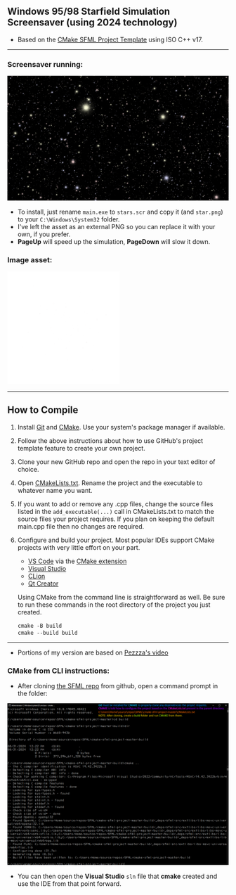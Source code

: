## Windows 95/98 Starfield Simulation Screensaver (using 2024 technology)

- Based on the [CMake SFML Project Template](https://github.com/SFML/cmake-sfml-project) using ISO C++ v17.

---

### Screensaver running:

![Example](./Starfield.gif)

- To install, just rename `main.exe` to `stars.scr` and copy it (and `star.png`) to your `C:\Windows\System32` folder.
- I've left the asset as an external PNG so you can replace it with your own, if you prefer.
- **PageUp** will speed up the simulation, **PageDown** will slow it down.

### Image asset:

![Star](./star.png)

---

## How to Compile

1. Install [Git](https://git-scm.com/download/win) and [CMake](https://cmake.org/download). Use your system's package manager if available.
1. Follow the above instructions about how to use GitHub's project template feature to create your own project.
1. Clone your new GitHub repo and open the repo in your text editor of choice.
1. Open [CMakeLists.txt](CMakeLists.txt). Rename the project and the executable to whatever name you want.
1. If you want to add or remove any .cpp files, change the source files listed in the `add_executable(...)` call in CMakeLists.txt to match the source files your project requires. If you plan on keeping the default main.cpp file then no changes are required.
1. Configure and build your project. Most popular IDEs support CMake projects with very little effort on your part.
    - [VS Code](https://code.visualstudio.com) via the [CMake extension](https://code.visualstudio.com/docs/cpp/cmake-linux)
    - [Visual Studio](https://docs.microsoft.com/en-us/cpp/build/cmake-projects-in-visual-studio?view=msvc-170)
    - [CLion](https://www.jetbrains.com/clion/features/cmake-support.html)
    - [Qt Creator](https://doc.qt.io/qtcreator/creator-project-cmake.html)

    Using CMake from the command line is straightforward as well.
    Be sure to run these commands in the root directory of the project you just created.

    ```
    cmake -B build
    cmake --build build
    ```

---

- Portions of my version are based on [Pezzza's video](https://www.youtube.com/watch?v=t0z3RojiKFg)

### CMake from CLI instructions:

- After cloning [the SFML repo](https://github.com/SFML/cmake-sfml-project/archive/refs/heads/master.zip) from github, open a command prompt in the folder:

![CMAKE](./Cmake_SetupProcess.png)

- You can then open the **Visual Studio** `sln` file that **cmake** created and use the IDE from that point forward.